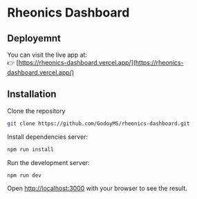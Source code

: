# Rheonics Dashboard

## Deployemnt

You can visit the live app at:  
👉 [https://rheonics-dashboard.vercel.app/](https://rheonics-dashboard.vercel.app/)


## Installation
Clone the repository 

```bash
git clone https://github.com/GodoyMS/rheonics-dashboard.git

```

Install dependencies server:

```bash
npm run install

```

Run the development server:

```bash
npm run dev

```

Open [http://localhost:3000](http://localhost:3000) with your browser to see the result.


